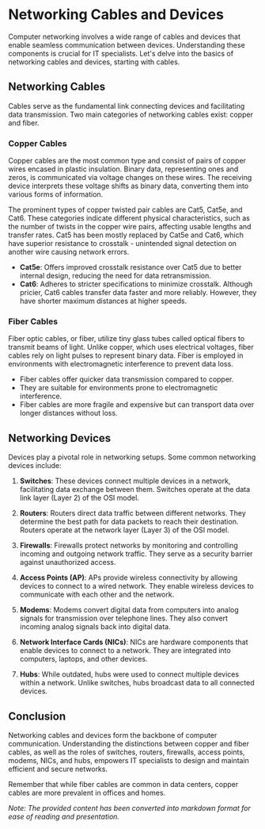 # Networking Cables and Devices

Computer networking involves a wide range of cables and devices that enable seamless communication between devices. Understanding these components is crucial for IT specialists. Let's delve into the basics of networking cables and devices, starting with cables.

## Networking Cables

Cables serve as the fundamental link connecting devices and facilitating data transmission. Two main categories of networking cables exist: copper and fiber.

### Copper Cables

Copper cables are the most common type and consist of pairs of copper wires encased in plastic insulation. Binary data, representing ones and zeros, is communicated via voltage changes on these wires. The receiving device interprets these voltage shifts as binary data, converting them into various forms of information.

The prominent types of copper twisted pair cables are Cat5, Cat5e, and Cat6. These categories indicate different physical characteristics, such as the number of twists in the copper wire pairs, affecting usable lengths and transfer rates. Cat5 has been mostly replaced by Cat5e and Cat6, which have superior resistance to crosstalk - unintended signal detection on another wire causing network errors.

- **Cat5e**: Offers improved crosstalk resistance over Cat5 due to better internal design, reducing the need for data retransmission.
- **Cat6**: Adheres to stricter specifications to minimize crosstalk. Although pricier, Cat6 cables transfer data faster and more reliably. However, they have shorter maximum distances at higher speeds.

### Fiber Cables

Fiber optic cables, or fiber, utilize tiny glass tubes called optical fibers to transmit beams of light. Unlike copper, which uses electrical voltages, fiber cables rely on light pulses to represent binary data. Fiber is employed in environments with electromagnetic interference to prevent data loss.

- Fiber cables offer quicker data transmission compared to copper.
- They are suitable for environments prone to electromagnetic interference.
- Fiber cables are more fragile and expensive but can transport data over longer distances without loss.

## Networking Devices

Devices play a pivotal role in networking setups. Some common networking devices include:

1. **Switches**: These devices connect multiple devices in a network, facilitating data exchange between them. Switches operate at the data link layer (Layer 2) of the OSI model.

2. **Routers**: Routers direct data traffic between different networks. They determine the best path for data packets to reach their destination. Routers operate at the network layer (Layer 3) of the OSI model.

3. **Firewalls**: Firewalls protect networks by monitoring and controlling incoming and outgoing network traffic. They serve as a security barrier against unauthorized access.

4. **Access Points (AP)**: APs provide wireless connectivity by allowing devices to connect to a wired network. They enable wireless devices to communicate with each other and the network.

5. **Modems**: Modems convert digital data from computers into analog signals for transmission over telephone lines. They also convert incoming analog signals back into digital data.

6. **Network Interface Cards (NICs)**: NICs are hardware components that enable devices to connect to a network. They are integrated into computers, laptops, and other devices.

7. **Hubs**: While outdated, hubs were used to connect multiple devices within a network. Unlike switches, hubs broadcast data to all connected devices.

## Conclusion

Networking cables and devices form the backbone of computer communication. Understanding the distinctions between copper and fiber cables, as well as the roles of switches, routers, firewalls, access points, modems, NICs, and hubs, empowers IT specialists to design and maintain efficient and secure networks.

Remember that while fiber cables are common in data centers, copper cables are more prevalent in offices and homes.

*Note: The provided content has been converted into markdown format for ease of reading and presentation.*

